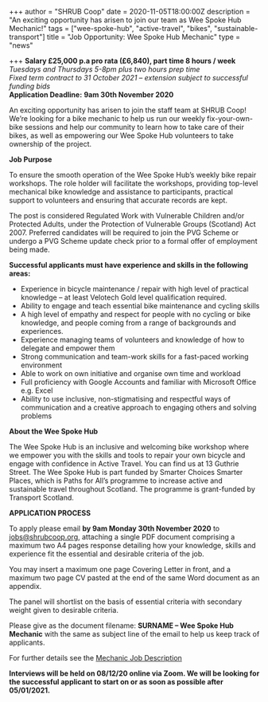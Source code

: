 +++
author = "SHRUB Coop"
date = 2020-11-05T18:00:00Z
description = "An exciting opportunity has arisen to join our team as Wee Spoke Hub Mechanic!"
tags = ["wee-spoke-hub", "active-travel", "bikes", "sustainable-transport"]
title = "Job Opportunity: Wee Spoke Hub Mechanic"
type = "news"

+++
**Salary £25,000 p.a pro rata (£6,840), part time 8 hours / week**  
_Tuesdays and Thursdays 5-8pm plus two hours prep time_  
_Fixed term contract to 31 October 2021 – extension subject to successful funding bids_  
**Application Deadline:** **9am 30th November 2020**

An exciting opportunity has arisen to join the staff team at SHRUB Coop! We’re looking for a bike mechanic to help us run our weekly fix-your-own-bike sessions and help our community to learn how to take care of their bikes, as well as empowering our Wee Spoke Hub volunteers to take ownership of the project.

**Job Purpose**

To ensure the smooth operation of the Wee Spoke Hub’s weekly bike repair workshops. The role holder will facilitate the workshops, providing top-level mechanical bike knowledge and assistance to participants, practical support to volunteers and ensuring that accurate records are kept.

The post is considered Regulated Work with Vulnerable Children and/or Protected Adults, under the Protection of Vulnerable Groups (Scotland) Act 2007. Preferred candidates will be required to join the PVG Scheme or undergo a PVG Scheme update check prior to a formal offer of employment being made.

**Successful applicants must have experience and skills in the following areas:**

* Experience in bicycle maintenance / repair with high level of practical knowledge – at least Velotech Gold level qualification required.
* Ability to engage and teach essential bike maintenance and cycling skills
* A high level of empathy and respect for people with no cycling or bike knowledge, and people coming from a range of backgrounds and experiences.
* Experience managing teams of volunteers and knowledge of how to delegate and empower them
* Strong communication and team-work skills for a fast-paced working environment
* Able to work on own initiative and organise own time and workload
* Full proficiency with Google Accounts and familiar with Microsoft Office e.g. Excel
* Ability to use inclusive, non-stigmatising and respectful ways of communication and a creative approach to engaging others and solving problems

**About the Wee Spoke Hub**

The Wee Spoke Hub is an inclusive and welcoming bike workshop where we empower you with the skills and tools to repair your own bicycle and engage with confidence in Active Travel. You can find us at 13 Guthrie Street. The Wee Spoke Hub is part funded by Smarter Choices Smarter Places, which is Paths for All’s programme to increase active and sustainable travel throughout Scotland. The programme is grant-funded by Transport Scotland.

**APPLICATION PROCESS**

To apply please email **by 9am Monday 30th November 2020** to jobs@shrubcoop.org, attaching a single PDF document comprising a maximum two A4 pages response detailing how your knowledge, skills and experience fit the essential and desirable criteria of the job.

You may insert a maximum one page Covering Letter in front, and a maximum two page CV pasted at the end of the same Word document as an appendix.

The panel will shortlist on the basis of essential criteria with secondary weight given to desirable criteria.

Please give as the document filename: **SURNAME – Wee Spoke Hub Mechanic** with the same as subject line of the email to help us keep track of applicants.

For further details see the [Mechanic Job Description](https://res.cloudinary.com/shrub-co-op/image/upload/v1604601884/shrubcoop.org/media/WSH_Mechanic_-_SHRUB_job_description_-_Nov_2020_nqtbtc.pdf "Mechanic Job Description")

**Interviews will be held on 08/12/20 online via Zoom. We will be looking for the successful applicant to start on or as soon as possible after 05/01/2021.**